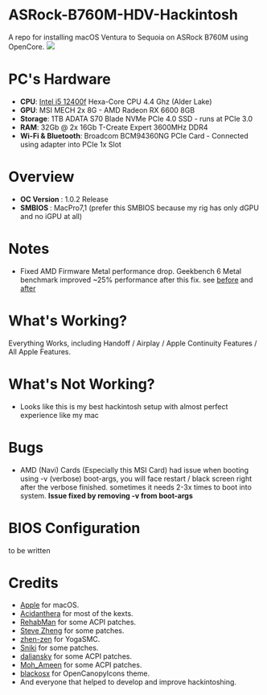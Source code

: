# ASRock-B760M-HDV-Hackintosh

A repo for installing macOS Ventura to Sequoia on ASRock B760M using OpenCore.
![](Images/Screenshot.png)

# PC's Hardware 
- <b>CPU</b>: [Intel i5 12400f](https://www.intel.co.id/content/www/id/id/products/sku/134587/intel-core-i512400f-processor-18m-cache-up-to-4-40-ghz/specifications.html) Hexa-Core CPU 4.4 Ghz (Alder Lake)
- <b>GPU</b>: MSI MECH 2x 8G - AMD Radeon RX 6600 8GB
- <b>Storage</b>: 1TB ADATA S70 Blade NVMe PCIe 4.0 SSD - runs at PCIe 3.0
- <b>RAM</b>: 32Gb @ 2x 16Gb T-Create Expert 3600MHz DDR4 
- <b>Wi-Fi & Bluetooth</b>: Broadcom BCM94360NG PCIe Card - Connected using adapter into PCIe 1x Slot

# Overview
- <b>OC Version </b>: 1.0.2 Release
- <b>SMBIOS </b>: MacPro7,1 (prefer this SMBIOS because my rig has only dGPU and no iGPU at all)

# Notes
- Fixed AMD Firmware Metal performance drop. Geekbench 6 Metal benchmark improved ~25% performance after this fix. see [before](https://browser.geekbench.com/v6/compute/1804628) and [after](https://browser.geekbench.com/v6/compute/3105699)

# What's Working?
Everything Works, including Handoff / Airplay / Apple Continuity Features / All Apple Features.

# What's Not Working?
- Looks like this is my best hackintosh setup with almost perfect experience like my mac

# Bugs

- AMD (Navi) Cards (Especially this MSI Card) had issue when booting using -v (verbose) boot-args, you will face restart / black screen right after the verbose finished. sometimes it needs 2-3x times to boot into system. **Issue fixed by removing -v from boot-args**

# BIOS Configuration
to be written

# Credits
- [Apple](https://www.apple.com) for macOS.
- [Acidanthera](https://github.com/acidanthera) for most of the kexts.
- [RehabMan](https://github.com/RehabMan) for some ACPI patches.
- [Steve Zheng](https://github.com/stevezhengshiqi) for some patches.
- [zhen-zen](https://github.com/zhen-zen) for YogaSMC.
- [Sniki](https://github.com/Sniki) for some patches.
- [daliansky](https://github.com/daliansky) for some ACPI patches.
- [Moh_Ameen](https://github.com/ameenjuz) for some ACPI patches.
- [blackosx](https://github.com/blackosx/OpenCanopyIcons) for OpenCanopyIcons theme.
- And everyone that helped to develop and improve hackintoshing.
